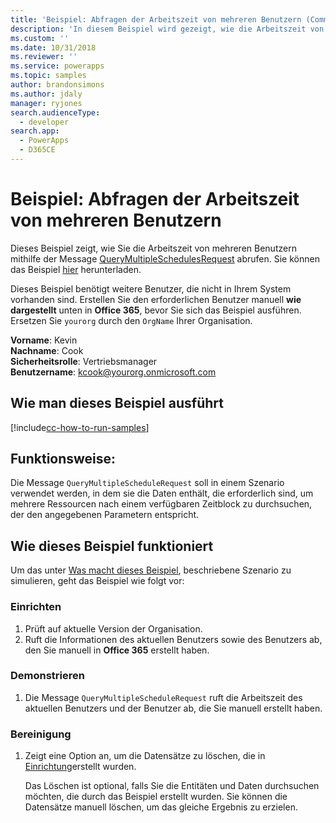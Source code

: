 ```yaml
---
title: 'Beispiel: Abfragen der Arbeitszeit von mehreren Benutzern (Common Data Service for Apps) | Microsoft Docs'
description: 'In diesem Beispiel wird gezeigt, wie die Arbeitszeit von mehrere Benutzern abgefragt wird'
ms.custom: ''
ms.date: 10/31/2018
ms.reviewer: ''
ms.service: powerapps
ms.topic: samples
author: brandonsimons
ms.author: jdaly
manager: ryjones
search.audienceType:
  - developer
search.app:
  - PowerApps
  - D365CE
---
```

# <a name="sample-query-the-working-hours-of-multiple-users"></a>Beispiel: Abfragen der Arbeitszeit von mehreren Benutzern

<!-- https://docs.microsoft.com/en-us/dynamics365/customer-engagement/developer/sample-query-working-hours-multiple-users -->

Dieses Beispiel zeigt, wie Sie die Arbeitszeit von mehreren Benutzern mithilfe der Message [QueryMultipleSchedulesRequest](https://docs.microsoft.com/en-us/dotnet/api/microsoft.crm.sdk.messages.querymultipleschedulesrequest?view=dynamics-general-ce-9) abrufen. Sie können das Beispiel [hier](https://github.com/Microsoft/PowerApps-Samples/tree/master/cds/orgsvc/C%23) herunterladen.

Dieses Beispiel benötigt weitere Benutzer, die nicht in Ihrem System vorhanden sind. Erstellen Sie den erforderlichen Benutzer manuell **wie dargestellt** unten in **Office 365**, bevor Sie sich das Beispiel ausführen. Ersetzen Sie `yourorg` durch den `OrgName` Ihrer Organisation.

**Vorname**: Kevin<br/>
**Nachname**: Cook<br/>
**Sicherheitsrolle**: Vertriebsmanager<br/>
**Benutzername**: kcook@yourorg.onmicrosoft.com<br/>

## <a name="how-to-run-this-sample"></a>Wie man dieses Beispiel ausführt

[!include[cc-how-to-run-samples](../../includes/cc-how-to-run-samples.md)]

## <a name="what-this-sample-does"></a>Funktionsweise:

Die Message `QueryMultipleScheduleRequest` soll in einem Szenario verwendet werden, in dem sie die Daten enthält, die erforderlich sind, um mehrere Ressourcen nach einem verfügbaren Zeitblock zu durchsuchen, der den angegebenen Parametern entspricht.

## <a name="how-this-sample-works"></a>Wie dieses Beispiel funktioniert

Um das unter [Was macht dieses Beispiel](#what-this-sample-does), beschriebene Szenario zu simulieren, geht das Beispiel wie folgt vor:

### <a name="setup"></a>Einrichten

1. Prüft auf aktuelle Version der Organisation.
2. Ruft die Informationen des aktuellen Benutzers sowie des Benutzers ab, den Sie manuell in **Office 365** erstellt haben.

### <a name="demonstrate"></a>Demonstrieren

1. Die Message `QueryMultipleScheduleRequest` ruft die Arbeitszeit des aktuellen Benutzers und der Benutzer ab, die Sie manuell erstellt haben.

### <a name="clean-up"></a>Bereinigung

1. Zeigt eine Option an, um die Datensätze zu löschen, die in [Einrichtung](#setup)erstellt wurden.

    Das Löschen ist optional, falls Sie die Entitäten und Daten durchsuchen möchten, die durch das Beispiel erstellt wurden. Sie können die Datensätze manuell löschen, um das gleiche Ergebnis zu erzielen.
